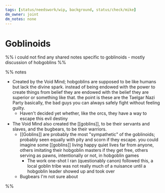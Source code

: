 ```yaml
---
tags: [status/needswork/wip, background, status/check/mike]
dm_owner: joint
dm_notes: none
---
```

# Goblinoids

%% i could not find any shared notes specific to goblinoids - mostly discussion of hobgoblins %%

%% notes

- Created by the Void Mind; hobgoblins are supposed to be like humans but lack the divine spark. instead of being endowed with the power to create things from belief they are endowed with the belief they are superior or something like that. the point is these are the Taelgar Nazi Party basically, the bad guys you can always safely fight without feeling guilty. 
	- Haven't decided yet whether, like the orcs, they have a way to escape this evil destiny
- The Void Mind also created the [[goblins]], to be their servants and slaves, and the bugbears, to be their warriors. 
	- [[Goblins]] are probably the most "sympathetic" of the goblinoids; probably seen equally with pity and scorn if they escape. you could imagine some [[goblins]] living happy quiet lives far from anyone, others imitating their hobgoblin masters if they get free, others serving as pawns, intentionally or not, in hobgoblin games
		- The work one-shot I ran (questionably canon) followed this, a local goblin tribe was not really much of a nuisance until a hobgoblin leader showed up and took over
	- Bugbears I'm not sure about

%%